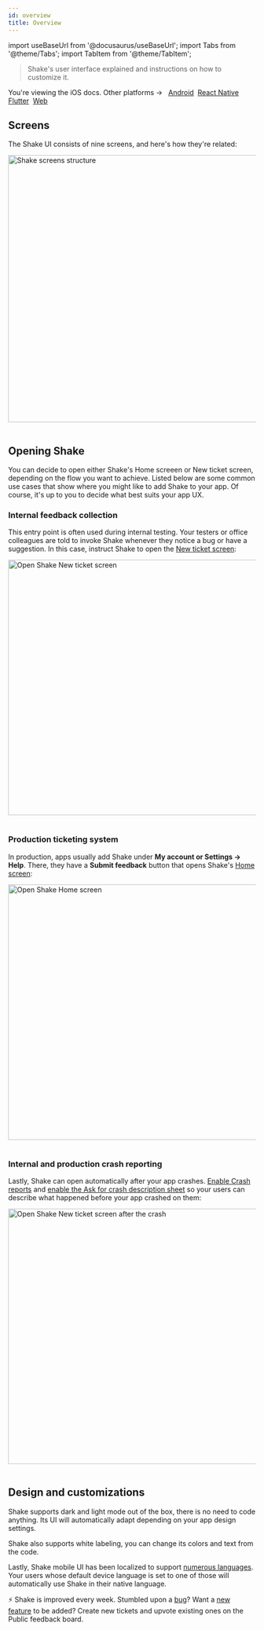 ```yaml
---
id: overview
title: Overview
---
```


import useBaseUrl from '@docusaurus/useBaseUrl';
import Tabs from '@theme/Tabs';
import TabItem from '@theme/TabItem';

> Shake's user interface explained and instructions on how to customize it.

<p class="p2 mt-40">You're viewing the iOS docs. Other platforms → &nbsp;
<a href="/docs/android/shake-ui/overview/">Android</a>&nbsp;
<a href="/docs/react/shake-ui/overview/">React Native</a>&nbsp; 
<a href="/docs/flutter/shake-ui/overview/">Flutter</a>&nbsp;  
<a href="/docs/web/shake-ui/">Web</a>&nbsp;
</p>


## Screens

The Shake UI consists of nine screens, and here's how they're related:

<table class="media-container mt-40 mb-40">
<img
  alt="Shake screens structure"
  width="544"
  src={useBaseUrl('screens/shake-screens-structure.svg')}
/>
</table>

## Opening Shake

You can decide to open either Shake's Home screeen or New ticket screen, depending on the flow you want to achieve.
Listed below are some common use cases that show where you might like to add Shake to your app.
Of course, it's up to you to decide what best suits your app UX.

### Internal feedback collection

This entry point is often used during internal testing. Your testers or office colleagues are told to invoke Shake whenever they notice a bug or have a suggestion.
In this case, instruct Shake to open the [New ticket screen](/ios/shake-ui/new-ticket-screen.md):

<table class="media-container mt-40 mb-40">
<img
  alt="Open Shake New ticket screen"
  width="520"
  src={useBaseUrl('screens/open-shake-new-ticket-screen-pointer.svg')}
/>
</table>

### Production ticketing system

In production, apps usually add Shake under **My account or Settings → Help**.
There, they have a **Submit feedback** button that opens Shake's [Home screen](/ios/shake-ui/home-screen.md):

<table class="media-container mt-40 mb-40">
<img
  alt="Open Shake Home screen"
  width="520"
  src={useBaseUrl('screens/open-shake-home-screen-pointer.svg')}
/>
</table>

### Internal and production crash reporting

Lastly, Shake can open automatically after your app crashes.
[Enable Crash reports](/ios/crash-reports/enable.md) and [enable the Ask for crash description sheet](/ios/crash-reports/ask-for-description.md)
so your users can describe what happened before your app crashed on them:

<table class="media-container mt-40 mb-40">
<img
  alt="Open Shake New ticket screen after the crash"
  width="520"
  src={useBaseUrl('screens/crash-report-options-pointer.svg')}
/>
</table>

## Design and customizations

Shake supports dark and light mode out of the box, there is no need to code anything.
Its UI will automatically adapt depending on your app design settings.

Shake also supports white labeling, you can change its colors and text from the code.

Lastly, Shake mobile UI has been localized to support [numerous languages](https://help.shakebugs.com/en/articles/3392092-which-languages-has-shake-sdk-been-translated-to).
Your users whose default device language is set to one of those will automatically use Shake in their native language.

<p class="p2 mt-80 mb-10">⚡️ Shake is improved every week.
Stumbled upon a <a href="https://feedback.shakebugs.com/bugs">bug</a>?
Want a <a href="https://feedback.shakebugs.com/feature-requests">new feature</a> to be added?
Create new tickets and upvote existing ones on the Public feedback board.</p>
<p></p>
